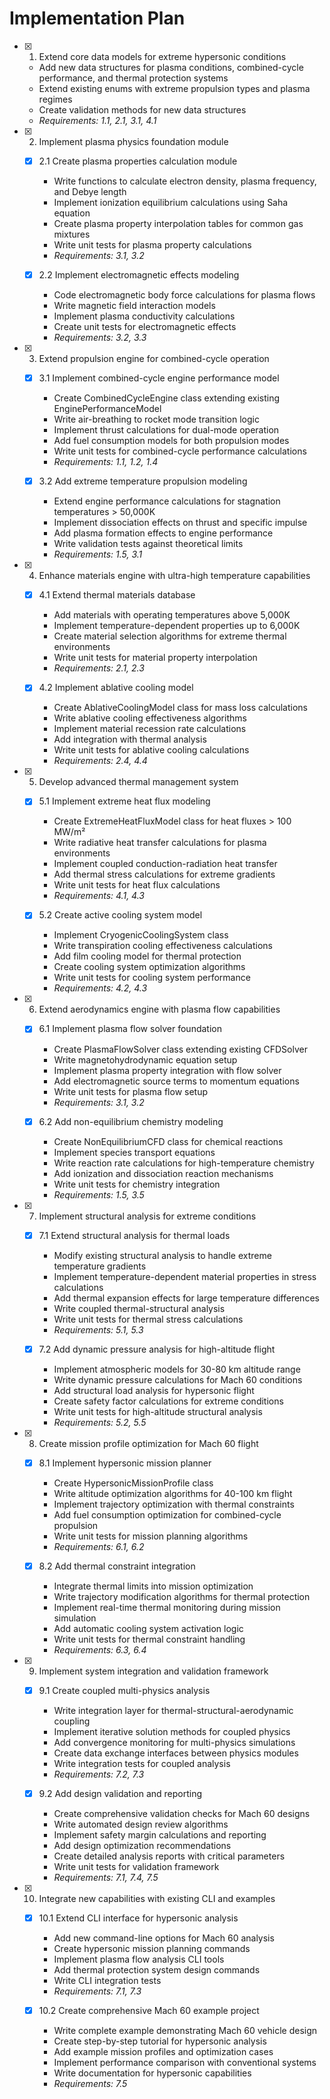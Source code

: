 # Implementation Plan

- [x] 1. Extend core data models for extreme hypersonic conditions
  - Add new data structures for plasma conditions, combined-cycle performance, and thermal protection systems
  - Extend existing enums with extreme propulsion types and plasma regimes
  - Create validation methods for new data structures
  - _Requirements: 1.1, 2.1, 3.1, 4.1_

- [x] 2. Implement plasma physics foundation module
  - [x] 2.1 Create plasma properties calculation module
    - Write functions to calculate electron density, plasma frequency, and Debye length
    - Implement ionization equilibrium calculations using Saha equation
    - Create plasma property interpolation tables for common gas mixtures
    - Write unit tests for plasma property calculations
    - _Requirements: 3.1, 3.2_

  - [x] 2.2 Implement electromagnetic effects modeling
    - Code electromagnetic body force calculations for plasma flows
    - Write magnetic field interaction models
    - Implement plasma conductivity calculations
    - Create unit tests for electromagnetic effects
    - _Requirements: 3.2, 3.3_

- [x] 3. Extend propulsion engine for combined-cycle operation
  - [x] 3.1 Implement combined-cycle engine performance model
    - Create CombinedCycleEngine class extending existing EnginePerformanceModel
    - Write air-breathing to rocket mode transition logic
    - Implement thrust calculations for dual-mode operation
    - Add fuel consumption models for both propulsion modes
    - Write unit tests for combined-cycle performance calculations
    - _Requirements: 1.1, 1.2, 1.4_

  - [x] 3.2 Add extreme temperature propulsion modeling
    - Extend engine performance calculations for stagnation temperatures > 50,000K
    - Implement dissociation effects on thrust and specific impulse
    - Add plasma formation effects to engine performance
    - Write validation tests against theoretical limits
    - _Requirements: 1.5, 3.1_

- [x] 4. Enhance materials engine with ultra-high temperature capabilities
  - [x] 4.1 Extend thermal materials database
    - Add materials with operating temperatures above 5,000K
    - Implement temperature-dependent properties up to 6,000K
    - Create material selection algorithms for extreme thermal environments
    - Write unit tests for material property interpolation
    - _Requirements: 2.1, 2.3_

  - [x] 4.2 Implement ablative cooling model
    - Create AblativeCoolingModel class for mass loss calculations
    - Write ablative cooling effectiveness algorithms
    - Implement material recession rate calculations
    - Add integration with thermal analysis
    - Write unit tests for ablative cooling calculations
    - _Requirements: 2.4, 4.4_

- [x] 5. Develop advanced thermal management system
  - [x] 5.1 Implement extreme heat flux modeling
    - Create ExtremeHeatFluxModel class for heat fluxes > 100 MW/m²
    - Write radiative heat transfer calculations for plasma environments
    - Implement coupled conduction-radiation heat transfer
    - Add thermal stress calculations for extreme gradients
    - Write unit tests for heat flux calculations
    - _Requirements: 4.1, 4.3_

  - [x] 5.2 Create active cooling system model
    - Implement CryogenicCoolingSystem class
    - Write transpiration cooling effectiveness calculations
    - Add film cooling model for thermal protection
    - Create cooling system optimization algorithms
    - Write unit tests for cooling system performance
    - _Requirements: 4.2, 4.3_

- [x] 6. Extend aerodynamics engine with plasma flow capabilities
  - [x] 6.1 Implement plasma flow solver foundation
    - Create PlasmaFlowSolver class extending existing CFDSolver
    - Write magnetohydrodynamic equation setup
    - Implement plasma property integration with flow solver
    - Add electromagnetic source terms to momentum equations
    - Write unit tests for plasma flow setup
    - _Requirements: 3.1, 3.2_

  - [x] 6.2 Add non-equilibrium chemistry modeling
    - Create NonEquilibriumCFD class for chemical reactions
    - Implement species transport equations
    - Write reaction rate calculations for high-temperature chemistry
    - Add ionization and dissociation reaction mechanisms
    - Write unit tests for chemistry integration
    - _Requirements: 1.5, 3.5_

- [x] 7. Implement structural analysis for extreme conditions
  - [x] 7.1 Extend structural analysis for thermal loads
    - Modify existing structural analysis to handle extreme temperature gradients
    - Implement temperature-dependent material properties in stress calculations
    - Add thermal expansion effects for large temperature differences
    - Write coupled thermal-structural analysis
    - Write unit tests for thermal stress calculations
    - _Requirements: 5.1, 5.3_

  - [x] 7.2 Add dynamic pressure analysis for high-altitude flight
    - Implement atmospheric models for 30-80 km altitude range
    - Write dynamic pressure calculations for Mach 60 conditions
    - Add structural load analysis for hypersonic flight
    - Create safety factor calculations for extreme conditions
    - Write unit tests for high-altitude structural analysis
    - _Requirements: 5.2, 5.5_

- [x] 8. Create mission profile optimization for Mach 60 flight
  - [x] 8.1 Implement hypersonic mission planner
    - Create HypersonicMissionProfile class
    - Write altitude optimization algorithms for 40-100 km flight
    - Implement trajectory optimization with thermal constraints
    - Add fuel consumption optimization for combined-cycle propulsion
    - Write unit tests for mission planning algorithms
    - _Requirements: 6.1, 6.2_

  - [x] 8.2 Add thermal constraint integration
    - Integrate thermal limits into mission optimization
    - Write trajectory modification algorithms for thermal protection
    - Implement real-time thermal monitoring during mission simulation
    - Add automatic cooling system activation logic
    - Write unit tests for thermal constraint handling
    - _Requirements: 6.3, 6.4_

- [x] 9. Implement system integration and validation framework
  - [x] 9.1 Create coupled multi-physics analysis
    - Write integration layer for thermal-structural-aerodynamic coupling
    - Implement iterative solution methods for coupled physics
    - Add convergence monitoring for multi-physics simulations
    - Create data exchange interfaces between physics modules
    - Write integration tests for coupled analysis
    - _Requirements: 7.2, 7.3_

  - [x] 9.2 Add design validation and reporting
    - Create comprehensive validation checks for Mach 60 designs
    - Write automated design review algorithms
    - Implement safety margin calculations and reporting
    - Add design optimization recommendations
    - Create detailed analysis reports with critical parameters
    - Write unit tests for validation framework
    - _Requirements: 7.1, 7.4, 7.5_

- [x] 10. Integrate new capabilities with existing CLI and examples
  - [x] 10.1 Extend CLI interface for hypersonic analysis
    - Add new command-line options for Mach 60 analysis
    - Create hypersonic mission planning commands
    - Implement plasma flow analysis CLI tools
    - Add thermal protection system design commands
    - Write CLI integration tests
    - _Requirements: 7.1, 7.3_

  - [x] 10.2 Create comprehensive Mach 60 example project
    - Write complete example demonstrating Mach 60 vehicle design
    - Create step-by-step tutorial for hypersonic analysis
    - Add example mission profiles and optimization cases
    - Implement performance comparison with conventional systems
    - Write documentation for hypersonic capabilities
    - _Requirements: 7.5_